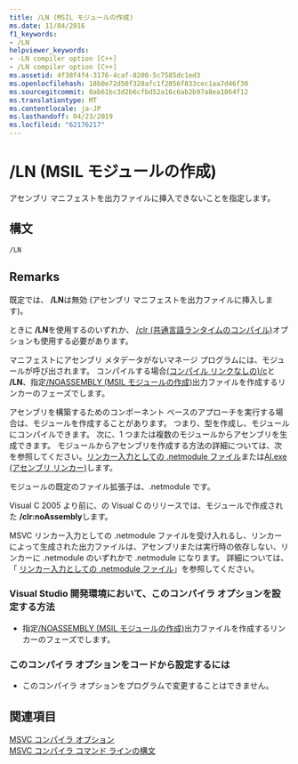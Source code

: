 ```yaml
---
title: /LN (MSIL モジュールの作成)
ms.date: 11/04/2016
f1_keywords:
- /LN
helpviewer_keywords:
- -LN compiler option [C++]
- /LN compiler option [C++]
ms.assetid: 4f38f4f4-3176-4caf-8200-5c7585dc1ed3
ms.openlocfilehash: 18b0e72d50f328afc1f2856f833cec1aa7d46f30
ms.sourcegitcommit: 0ab61bc3d2b6cfbd52a16c6ab2b97a8ea1864f12
ms.translationtype: MT
ms.contentlocale: ja-JP
ms.lasthandoff: 04/23/2019
ms.locfileid: "62176217"
---
```

# <a name="ln-create-msil-module"></a>/LN (MSIL モジュールの作成)

アセンブリ マニフェストを出力ファイルに挿入できないことを指定します。

## <a name="syntax"></a>構文

```
/LN
```

## <a name="remarks"></a>Remarks

既定では、 **/LN**は無効 (アセンブリ マニフェストを出力ファイルに挿入します)。

ときに **/LN**を使用するのいずれか、 [/clr (共通言語ランタイムのコンパイル)](clr-common-language-runtime-compilation.md)オプションも使用する必要があります。

マニフェストにアセンブリ メタデータがないマネージ プログラムには、モジュールが呼び出されます。 コンパイルする場合[(コンパイル リンクなしの)/c](c-compile-without-linking.md)と **/LN**、指定[/NOASSEMBLY (MSIL モジュールの作成)](noassembly-create-a-msil-module.md)出力ファイルを作成するリンカーのフェーズでします。

アセンブリを構築するためのコンポーネント ベースのアプローチを実行する場合は、モジュールを作成することがあります。  つまり、型を作成し、モジュールにコンパイルできます。  次に、1 つまたは複数のモジュールからアセンブリを生成できます。  モジュールからアセンブリを作成する方法の詳細については、次を参照してください。[リンカー入力としての .netmodule ファイル](netmodule-files-as-linker-input.md)または[Al.exe (アセンブリ リンカー)](/dotnet/framework/tools/al-exe-assembly-linker)します。

モジュールの既定のファイル拡張子は、.netmodule です。

Visual C 2005 より前に、の Visual C のリリースでは、モジュールで作成された **/clr:noAssembly**します。

MSVC リンカー入力としての .netmodule ファイルを受け入れるし、リンカーによって生成された出力ファイルは、アセンブリまたは実行時の依存しない、リンカーに .netmodule のいずれかで .netmodule になります。  詳細については、「 [リンカー入力としての .netmodule ファイル](netmodule-files-as-linker-input.md)」を参照してください。

### <a name="to-set-this-compiler-option-in-the-visual-studio-development-environment"></a>Visual Studio 開発環境において、このコンパイラ オプションを設定する方法

- 指定[/NOASSEMBLY (MSIL モジュールの作成)](noassembly-create-a-msil-module.md)出力ファイルを作成するリンカーのフェーズでします。

### <a name="to-set-this-compiler-option-programmatically"></a>このコンパイラ オプションをコードから設定するには

- このコンパイラ オプションをプログラムで変更することはできません。

## <a name="see-also"></a>関連項目

[MSVC コンパイラ オプション](compiler-options.md)<br/>
[MSVC コンパイラ コマンド ラインの構文](compiler-command-line-syntax.md)
